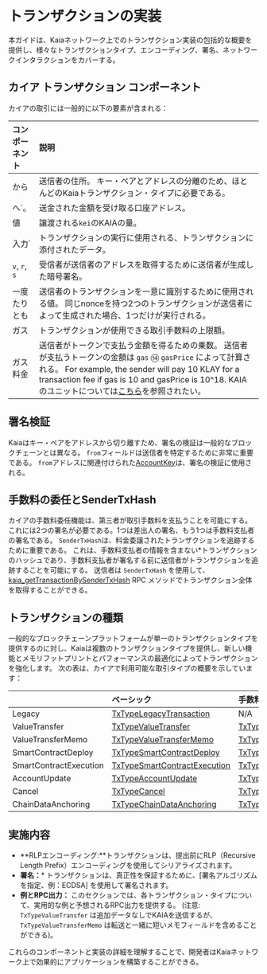 # トランザクションの実装

本ガイドは、Kaiaネットワーク上でのトランザクション実装の包括的な概要を提供し、様々なトランザクションタイプ、エンコーディング、署名、ネットワークインタラクションをカバーする。

## カイア トランザクション コンポーネント

カイアの取引には一般的に以下の要素が含まれる：

| コンポーネント       | 説明                                                                                                                                                                                                                                                                                   |
| :------------ | :----------------------------------------------------------------------------------------------------------------------------------------------------------------------------------------------------------------------------------------------------------------------------------- |
| から            | 送信者の住所。  キー・ペアとアドレスの分離のため、ほとんどのKaiaトランザクション・タイプに必要である。                                                                                                                                                                                                                               |
| へ\`。          | 送金された金額を受け取る口座アドレス。                                                                                                                                                                                                                                                                  |
| 値             | 譲渡される`kei`のKAIAの量。                                                                                                                                                                                                                                                                   |
| 入力\`          | トランザクションの実行に使用される、トランザクションに添付されたデータ。                                                                                                                                                                                                                                                 |
| `v`, `r`, `s` | 受信者が送信者のアドレスを取得するために送信者が生成した暗号署名。                                                                                                                                                                                                                                                    |
| 一度たりとも        | 送信者のトランザクションを一意に識別するために使用される値。 同じnonceを持つ2つのトランザクションが送信者によって生成された場合、1つだけが実行される。                                                                                                                                                                                                      |
| ガス            | トランザクションが使用できる取引手数料の上限額。                                                                                                                                                                                                                                                             |
| ガス料金          | 送信者がトークンで支払う金額を得るための乗数。 送信者が支払うトークンの金額は `gas` ⑭ `gasPrice` によって計算される。 For example, the sender will pay 10 KLAY for a transaction fee if gas is 10 and gasPrice is 10^18. KAIAのユニットについては[こちら](../../learn/token-economics/kaia-native-token.md#units-of-kaia)を参照されたい。 |

## 署名検証

Kaiaはキー・ペアをアドレスから切り離すため、署名の検証は一般的なブロックチェーンとは異なる。  `from`フィールドは送信者を特定するために非常に重要である。  `from`アドレスに関連付けられた[AccountKey](../../learn/accounts.md#account-key)は、署名の検証に使用される。

## 手数料の委任とSenderTxHash

カイアの手数料委任機能は、第三者が取引手数料を支払うことを可能にする。  これには2つの署名が必要である。1つは差出人の署名、もう1つは手数料支払者の署名である。 `SenderTxHash`は、料金委譲されたトランザクションを追跡するために重要である。 これは、手数料支払者の情報を含まない\*トランザクションのハッシュであり、手数料支払者が署名する前に送信者がトランザクションを追跡することを可能にする。  送信者は `SenderTxHash` を使用して、[kaia_getTransactionBySenderTxHash](../../references/json-rpc/kaia/get-transaction-by-sender-tx-hash) RPC メソッドでトランザクション全体を取得することができる。

## トランザクションの種類

一般的なブロックチェーンプラットフォームが単一のトランザクションタイプを提供するのに対し、Kaiaは複数のトランザクションタイプを提供し、新しい機能とメモリフットプリントとパフォーマンスの最適化によってトランザクションを強化します。 次の表は、カイアで利用可能な取引タイプの概要を示しています：

|                        | ベーシック                                                                   | 手数料の委任                                                                                                   | 料金の一部委任                                                                                                                            |
| :--------------------- | :---------------------------------------------------------------------- | :------------------------------------------------------------------------------------------------------- | :--------------------------------------------------------------------------------------------------------------------------------- |
| Legacy                 | [TxTypeLegacyTransaction](./basic.md#txtypelegacytransaction)           | N/A                                                                                                      | N/A                                                                                                                                |
| ValueTransfer          | [TxTypeValueTransfer](./basic.md#txtypevaluetransfer)                   | [TxTypeFeeDelegatedValueTransfer](./fee-delegation.md#txtypefeedelegatedvaluetransfer)                   | [TxTypeFeeDelegatedValueTransferWithRatio](./partial-fee-delegation.md#txtypefeedelegatedvaluetransferwithratio)                   |
| ValueTransferMemo      | [TxTypeValueTransferMemo](./basic.md#txtypevaluetransfermemo)           | [TxTypeFeeDelegatedValueTransferMemo](./fee-delegation.md#txtypefeedelegatedvaluetransfermemo)           | [TxTypeFeeDelegatedValueTransferMemoWithRatio](./partial-fee-delegation.md#txtypefeedelegatedvaluetransfermemowithratio)           |
| SmartContractDeploy    | [TxTypeSmartContractDeploy](./basic.md#txtypesmartcontractdeploy)       | [TxTypeFeeDelegatedSmartContractDeploy](./fee-delegation.md#txtypefeedelegatedsmartcontractdeploy)       | [TxTypeFeeDelegatedSmartContractDeployWithRatio](./partial-fee-delegation.md#txtypefeedelegatedsmartcontractdeploywithratio)       |
| SmartContractExecution | [TxTypeSmartContractExecution](./basic.md#txtypesmartcontractexecution) | [TxTypeFeeDelegatedSmartContractExecution](./fee-delegation.md#txtypefeedelegatedsmartcontractexecution) | [TxTypeFeeDelegatedSmartContractExecutionWithRatio](./partial-fee-delegation.md#txtypefeedelegatedsmartcontractexecutionwithratio) |
| AccountUpdate          | [TxTypeAccountUpdate](./basic.md#txtypeaccountupdate)                   | [TxTypeFeeDelegatedAccountUpdate](./fee-delegation.md#txtypefeedelegatedaccountupdate)                   | [TxTypeFeeDelegatedAccountUpdateWithRatio](./partial-fee-delegation.md#txtypefeedelegatedaccountupdatewithratio)                   |
| Cancel                 | [TxTypeCancel](./basic.md#txtypecancel)                                 | [TxTypeFeeDelegatedCancel](./fee-delegation.md#txtypefeedelegatedcancel)                                 | [TxTypeFeeDelegatedCancelWithRatio](./partial-fee-delegation.md#txtypefeedelegatedcancelwithratio)                                 |
| ChainDataAnchoring     | [TxTypeChainDataAnchoring](./basic.md#txtypechaindataanchoring)         | [TxTypeFeeDelegatedChainDataAnchoring](./fee-delegation.md#txtypefeedelegatedchaindataanchoring)         | [TxTypeFeeDelegatedChainDataAnchoringWithRatio](./partial-fee-delegation.md#txtypefeedelegatedchaindataanchoringwithratio)         |

## 実施内容

- \*\*RLPエンコーディング:\*\*トランザクションは、提出前にRLP（Recursive Length Prefix）エンコーディングを使用してシリアライズされます。
- **署名：**\* トランザクションは、真正性を保証するために、[署名アルゴリズムを指定、例：ECDSA] を使用して署名されます。
- **例とRPC出力：** このセクションでは、各トランザクション・タイプについて、実用的な例と予想されるRPC出力を提供する。  (注意: `TxTypeValueTransfer` は追加データなしでKAIAを送信するが、 `TxTypeValueTransferMemo` は転送と一緒に短いメモフィールドを含めることができる)。

これらのコンポーネントと実装の詳細を理解することで、開発者はKaiaネットワーク上で効果的にアプリケーションを構築することができる。
